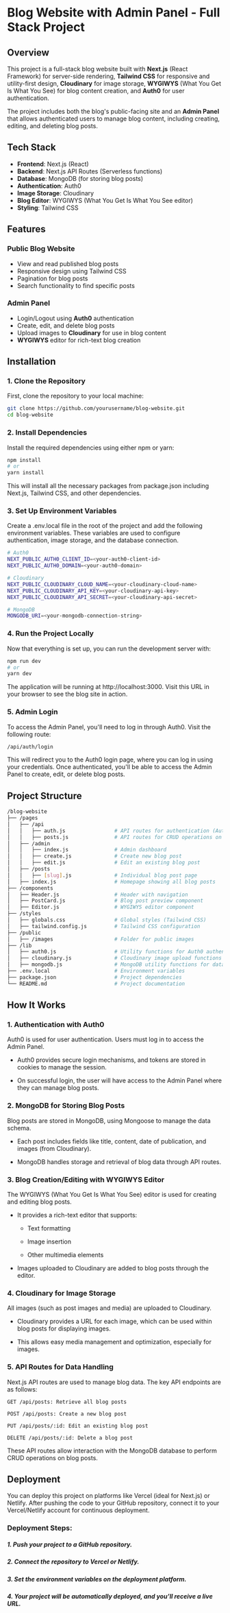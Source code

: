 # Blog Website with Admin Panel - Full Stack Project

## Overview

This project is a full-stack blog website built with **Next.js** (React Framework) for server-side rendering, **Tailwind CSS** for responsive and utility-first design, **Cloudinary** for image storage, **WYGIWYS** (What You Get Is What You See) for blog content creation, and **Auth0** for user authentication.

The project includes both the blog's public-facing site and an **Admin Panel** that allows authenticated users to manage blog content, including creating, editing, and deleting blog posts.

## Tech Stack

- **Frontend**: Next.js (React)
- **Backend**: Next.js API Routes (Serverless functions)
- **Database**: MongoDB (for storing blog posts)
- **Authentication**: Auth0
- **Image Storage**: Cloudinary
- **Blog Editor**: WYGIWYS (What You Get Is What You See editor)
- **Styling**: Tailwind CSS

## Features

### Public Blog Website
- View and read published blog posts
- Responsive design using Tailwind CSS
- Pagination for blog posts
- Search functionality to find specific posts

### Admin Panel
- Login/Logout using **Auth0** authentication
- Create, edit, and delete blog posts
- Upload images to **Cloudinary** for use in blog content
- **WYGIWYS** editor for rich-text blog creation

## Installation

### 1. Clone the Repository

First, clone the repository to your local machine:

```bash
git clone https://github.com/yourusername/blog-website.git
cd blog-website
```

### 2. Install Dependencies

Install the required dependencies using either npm or yarn:

```bash
npm install
# or
yarn install
```

This will install all the necessary packages from package.json including Next.js, Tailwind CSS, and other dependencies.

### 3. Set Up Environment Variables
Create a .env.local file in the root of the project and add the following environment variables. These variables are used to configure authentication, image storage, and the database connection.

```bash
# Auth0
NEXT_PUBLIC_AUTH0_CLIENT_ID=<your-auth0-client-id>
NEXT_PUBLIC_AUTH0_DOMAIN=<your-auth0-domain>

# Cloudinary
NEXT_PUBLIC_CLOUDINARY_CLOUD_NAME=<your-cloudinary-cloud-name>
NEXT_PUBLIC_CLOUDINARY_API_KEY=<your-cloudinary-api-key>
NEXT_PUBLIC_CLOUDINARY_API_SECRET=<your-cloudinary-api-secret>

# MongoDB
MONGODB_URI=<your-mongodb-connection-string>
```
### 4. Run the Project Locally
Now that everything is set up, you can run the development server with:

```bash
npm run dev
# or
yarn dev
```

The application will be running at http://localhost:3000. Visit this URL in your browser to see the blog site in action.

### 5. Admin Login
To access the Admin Panel, you'll need to log in through Auth0. Visit the following route:

```bash
/api/auth/login
```
This will redirect you to the Auth0 login page, where you can log in using your credentials. Once authenticated, you'll be able to access the Admin Panel to create, edit, or delete blog posts.

## Project Structure

```bash
/blog-website
├── /pages
│   ├── /api
│   │   ├── auth.js                # API routes for authentication (Auth0)
│   │   ├── posts.js               # API routes for CRUD operations on blog posts
│   ├── /admin
│   │   ├── index.js               # Admin dashboard
│   │   ├── create.js              # Create new blog post
│   │   ├── edit.js                # Edit an existing blog post
│   ├── /posts
│   │   ├── [slug].js              # Individual blog post page
│   ├── index.js                   # Homepage showing all blog posts
├── /components
│   ├── Header.js                  # Header with navigation
│   ├── PostCard.js                # Blog post preview component
│   ├── Editor.js                  # WYGIWYS editor component
├── /styles
│   ├── globals.css                # Global styles (Tailwind CSS)
│   ├── tailwind.config.js         # Tailwind CSS configuration
├── /public
│   ├── /images                    # Folder for public images
├── /lib
│   ├── auth0.js                   # Utility functions for Auth0 authentication
│   ├── cloudinary.js              # Cloudinary image upload functions
│   ├── mongodb.js                 # MongoDB utility functions for database interaction
├── .env.local                     # Environment variables
├── package.json                   # Project dependencies
└── README.md                      # Project documentation
```

## How It Works
### 1. Authentication with Auth0
Auth0 is used for user authentication. Users must log in to access the Admin Panel.

- Auth0 provides secure login mechanisms, and tokens are stored in cookies to manage the session.

- On successful login, the user will have access to the Admin Panel where they can manage blog posts.

### 2. MongoDB for Storing Blog Posts
Blog posts are stored in MongoDB, using Mongoose to manage the data schema.

- Each post includes fields like title, content, date of publication, and images (from Cloudinary).

- MongoDB handles storage and retrieval of blog data through API routes.

### 3. Blog Creation/Editing with WYGIWYS Editor
The WYGIWYS (What You Get Is What You See) editor is used for creating and editing blog posts.

- It provides a rich-text editor that supports:

  - Text formatting

  - Image insertion

  - Other multimedia elements

- Images uploaded to Cloudinary are added to blog posts through the editor.

### 4. Cloudinary for Image Storage
All images (such as post images and media) are uploaded to Cloudinary.

- Cloudinary provides a URL for each image, which can be used within blog posts for displaying images.

- This allows easy media management and optimization, especially for images.

### 5. API Routes for Data Handling
Next.js API routes are used to manage blog data. The key API endpoints are as follows:

```http
GET /api/posts: Retrieve all blog posts

POST /api/posts: Create a new blog post

PUT /api/posts/:id: Edit an existing blog post

DELETE /api/posts/:id: Delete a blog post
```

These API routes allow interaction with the MongoDB database to perform CRUD operations on blog posts.

## Deployment
You can deploy this project on platforms like Vercel (ideal for Next.js) or Netlify. After pushing the code to your GitHub repository, connect it to your Vercel/Netlify account for continuous deployment.

### Deployment Steps:
##### 1. Push your project to a GitHub repository.

##### 2. Connect the repository to Vercel or Netlify.

##### 3. Set the environment variables on the deployment platform.

##### 4. Your project will be automatically deployed, and you’ll receive a live URL.
